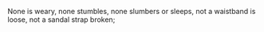 None is weary, none stumbles, none slumbers or sleeps, not a waistband is loose, not a sandal strap broken;
